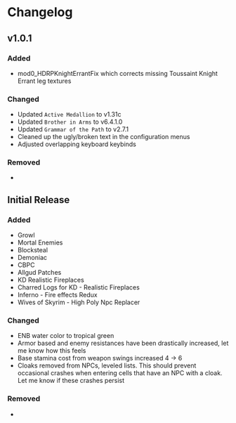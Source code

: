 # Changelog

## v1.0.1

### Added

- mod0_HDRPKnightErrantFix which corrects missing Toussaint Knight Errant leg textures

### Changed

- Updated `Active Medallion` to v1.31c
- Updated `Brother in Arms` to v6.4.1.0
- Updated `Grammar of the Path` to v2.7.1
- Cleaned up the ugly/broken text in the configuration menus
- Adjusted overlapping keyboard keybinds

### Removed

-

## Initial Release

### Added

- Growl
- Mortal Enemies
- Blocksteal
- Demoniac
- CBPC
- Allgud Patches
- KD Realistic Fireplaces
- Charred Logs for KD - Realistic Fireplaces
- Inferno - Fire effects Redux
- Wives of Skyrim - High Poly Npc Replacer

### Changed

- ENB water color to tropical green
- Armor based and enemy resistances have been drastically increased, let me know how this feels
- Base stamina cost from weapon swings increased 4 -> 6
- Cloaks removed from NPCs, leveled lists. This should prevent occasional crashes when entering cells that have an NPC with a cloak. Let me know if these crashes persist

### Removed

-
